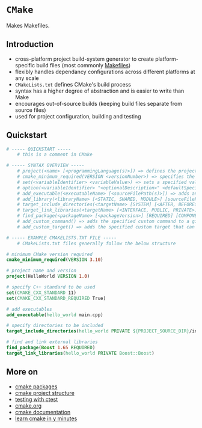 # `CMake`

Makes Makefiles.

## Introduction

* cross-platform project build-system generator to create platform-specific build files (most commonly [Makefiles](https://www.gnu.org/software/make/manual/make.html))
* flexibly handles dependancy configurations across different platforms at any scale
* `CMakeLists.txt` defines CMake's build process 
* syntax has a higher degree of abstraction and is easier to write than Make
* encourages out-of-source builds (keeping build files separate from source files)
* used for project configuration, building and testing

## Quickstart

```cmake
# ----- QUICKSTART -----
    # this is a comment in CMake

# ----- SYNTAX OVERVIEW -----
    # project(<name> [<programmingLanguage(s)>]) => defines the project name and possible programming languages to be used
    # cmake_minimum_required(VERSION <versionNumber>) => specifies the minimum required CMake version
    # set(<variableIdentifier> <variableValue>) => sets a specified value to a given variable
    # option(<variableIdentifier> "<optionalDescription>" <defaultSpecifiedValue>) => creates an option with a description and a default value
    # add_executable(<executableName> [<sourceFilePath(s)>]) => adds an executable target under the specified name and source file path
    # add_library(<libraryName> [<STATIC, SHARED, MODULE>] [sourceFilePath(s)]) => adds library targets at the specified file paths under the given name
    # target_include_directories(<targetName> [SYSTEM] [<AFTER, BEFORE>] <INTERFACE, PUBLIC, PRIVATE> [directoryInternalItem(s)]) => specifies a given target file path is to be included, effectively highlighting the givne file as a dependancy for building
    # target_link_libraries(<targetName> [<INTERFACE, PUBLIC, PRIVATE>] <libraryName(s)>) => links all the specified libraries to the provided target
    # find_package(<packageName> [<packageVersion>] [REQUIRED] [COMPONENTS]) => finds and loads settings for external packages
    # add_custom_command() => adds the specified custom command to a given target
    # add_custom_target() => adds the specified custom target that can be built using previously declared custom commands

# ----- EXAMPLE CMAKELISTS.TXT FILE -----
    # CMakeLists.txt files generally follow the below structure

# minimum CMake version required
cmake_minimum_required(VERSION 3.10)

# project name and version
project(HelloWorld VERSION 1.0)

# specify C++ standard to be used
set(CMAKE_CXX_STANDARD 11)
set(CMAKE_CXX_STANDARD_REQUIRED True)

# add executables
add_executable(hello_world main.cpp)

# specify directories to be included
target_include_directories(hello_world PRIVATE ${PROJECT_SOURCE_DIR}/include)

# find and link external libraries 
find_package(Boost 1.65 REQUIRED)
target_link_libraries(hello_world PRIVATE Boost::Boost)
```

## More on

* [cmake packages](https://cmake.org/cmake/help/latest/manual/cmake-packages.7.html)
* [cmake project structure](https://cliutils.gitlab.io/modern-cmake/chapters/basics/structure.html)
* [testing with ctest](https://cmake.org/cmake/help/book/mastering-cmake/chapter/Testing%20With%20CMake%20and%20CTest.html)
* [cmake.org](https://cmake.org/)
* [cmake documentation](https://cmake.org/documentation/)
* [learn cmake in y minutes](https://learnxinyminutes.com/docs/cmake/)